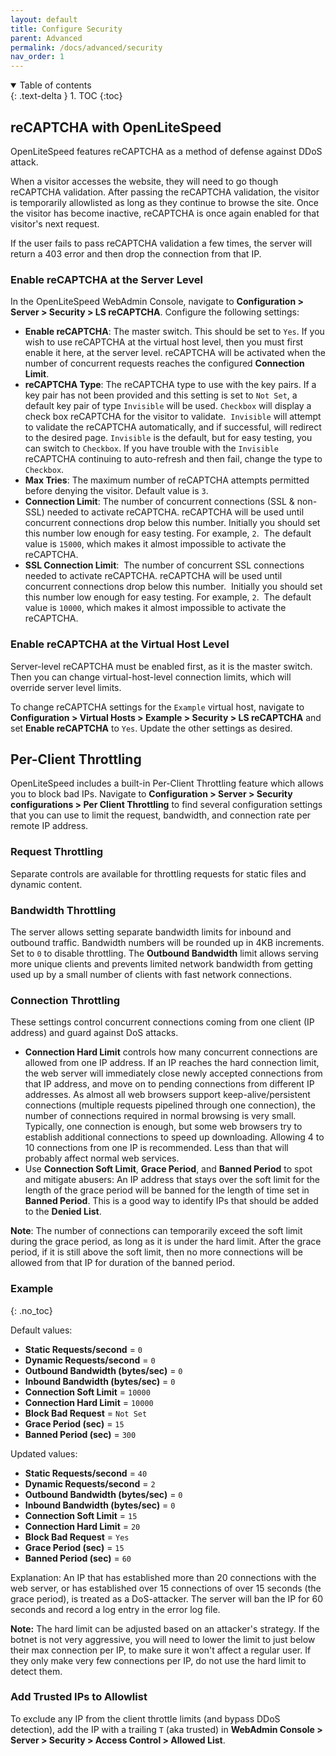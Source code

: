 ```yaml
---
layout: default
title: Configure Security
parent: Advanced
permalink: /docs/advanced/security
nav_order: 1
---
```


<details open markdown="block">
  <summary>
    Table of contents
  </summary>
  {: .text-delta }
1. TOC
{:toc}

</details>

## reCAPTCHA with OpenLiteSpeed

OpenLiteSpeed features reCAPTCHA as a method of defense against DDoS attack. 

When a visitor accesses the website, they will need to go though reCAPTCHA validation. After passing the reCAPTCHA validation, the visitor is temporarily allowlisted as long as they continue to browse the site. Once the visitor has become inactive, reCAPTCHA is once again enabled for that visitor's next request.

If the user fails to pass reCAPTCHA validation a few times, the server will return a 403 error and then drop the connection from that IP. 

### Enable reCAPTCHA at the Server Level

In the OpenLiteSpeed WebAdmin Console, navigate to **Configuration > Server > Security > LS reCAPTCHA**. Configure the following settings:

  - **Enable reCAPTCHA**: The master switch. This should be set to `Yes`. If you wish to use reCAPTCHA at the virtual host level, then you must first enable it here, at the server level. reCAPTCHA will be activated when the number of concurrent requests reaches the configured **Connection Limit**.
  - **reCAPTCHA Type**: The reCAPTCHA type to use with the key pairs. If a key pair has not been provided and this setting is set to `Not Set`, a default key pair of type `Invisible` will be used. `Checkbox` will display a check box reCAPTCHA for the visitor to validate.  `Invisible` will attempt to validate the reCAPTCHA automatically, and if successful, will redirect to the desired page. `Invisible` is the default, but for easy testing, you can switch to `Checkbox`. If you have trouble with the `Invisible` reCAPTCHA continuing to auto-refresh and then fail, change the type to `Checkbox`.
  - **Max Tries**: The maximum number of reCAPTCHA attempts permitted before denying the visitor. Default value is `3`.
  - **Connection Limit**: The number of concurrent connections (SSL & non-SSL) needed to activate reCAPTCHA. reCAPTCHA will be used until concurrent connections drop below this number. Initially you should set this number low enough for easy testing. For example, `2`.  The default value is `15000`, which makes it almost impossible to activate the reCAPTCHA.
  - **SSL Connection Limit**:  The number of concurrent SSL connections needed to activate reCAPTCHA. reCAPTCHA will be used until concurrent connections drop below this number.  Initially you should set this number low enough for easy testing. For example, `2`.  The default value is `10000`, which makes it almost impossible to activate the reCAPTCHA.

### Enable reCAPTCHA at the Virtual Host Level

Server-level reCAPTCHA must be enabled first, as it is the master switch. Then you can change virtual-host-level connection limits, which will override server level limits.

To change reCAPTCHA settings for the `Example` virtual host, navigate to **Configuration > Virtual Hosts > Example > Security > LS reCAPTCHA** and set **Enable reCAPTCHA** to `Yes`. Update the other settings as desired.

## Per-Client Throttling

OpenLiteSpeed includes a built-in Per-Client Throttling feature which allows you to block bad IPs.
Navigate to **Configuration > Server > Security configurations > Per Client Throttling** to find several configuration settings that you can use to limit the request, bandwidth, and connection rate per remote IP address.

### Request Throttling

Separate controls are available for throttling requests for static files and dynamic content.

### Bandwidth Throttling

The server allows setting separate bandwidth limits for inbound and outbound traffic. Bandwidth numbers will be rounded up in 4KB increments. Set to `0` to disable throttling. The **Outbound Bandwidth** limit allows serving more unique clients and prevents limited network bandwidth from getting used up by a small number of clients with fast network connections.

### Connection Throttling
These settings control concurrent connections coming from one client (IP address) and guard against DoS attacks.

- **Connection Hard Limit** controls how many concurrent connections are allowed from one IP address. If an IP reaches the hard connection limit, the web server will immediately close newly accepted connections from that IP address, and move on to pending connections from different IP addresses. As almost all web browsers support keep-alive/persistent connections (multiple requests pipelined through one connection), the number of connections required in normal browsing is very small. Typically, one connection is enough, but some web browsers try to establish additional connections to speed up downloading. Allowing 4 to 10 connections from one IP is recommended. Less than that will probably affect normal web services.
- Use **Connection Soft Limit**, **Grace Period**, and **Banned Period** to spot and mitigate abusers: An IP address that stays over the soft limit for the length of the grace period will be banned for the length of time set in **Banned Period**. This is a good way to identify IPs that should be added to the **Denied List**.

**Note**: The number of connections can temporarily exceed the soft limit during the grace period, as long as it is under the hard limit. After the grace period, if it is still above the soft limit, then no more connections will be allowed from that IP for duration of the banned period.

### Example
{: .no_toc}

Default values:
  - **Static Requests/second** = `0`
  - **Dynamic Requests/second** = `0`
  - **Outbound Bandwidth (bytes/sec)** = `0`
  - **Inbound Bandwidth (bytes/sec)** = `0`
  - **Connection Soft Limit** = `10000`
  - **Connection Hard Limit** = `10000`
  - **Block Bad Request** = `Not Set`
  - **Grace Period (sec)** = `15`
  - **Banned Period (sec)** = `300`

Updated values:
  - **Static Requests/second** = `40`
  - **Dynamic Requests/second** = `2`
  - **Outbound Bandwidth (bytes/sec)** = `0`
  - **Inbound Bandwidth (bytes/sec)** = `0`
  - **Connection Soft Limit** = `15`
  - **Connection Hard Limit** = `20`
  - **Block Bad Request** = `Yes`
  - **Grace Period (sec)** = `15`
  - **Banned Period (sec)** = `60`

Explanation: 
An IP that has established more than 20 connections with the web server, or has established over 15 connections of over 15 seconds (the grace period), is treated as a DoS-attacker. The server will ban the IP for 60 seconds and record a log entry in the error log file. 

**Note:** The hard limit can be adjusted based on an attacker's strategy. If the botnet is not very aggressive, you will need to lower the limit to just below their max connection per IP, to make sure it won't affect a regular user. If they only make very few connections per IP, do not use the hard limit to detect them.

### Add Trusted IPs to Allowlist
To exclude any IP from the client throttle limits (and bypass DDoS detection), add the IP with a trailing `T` (aka trusted) in **WebAdmin Console > Server > Security > Access Control > Allowed List**. 


